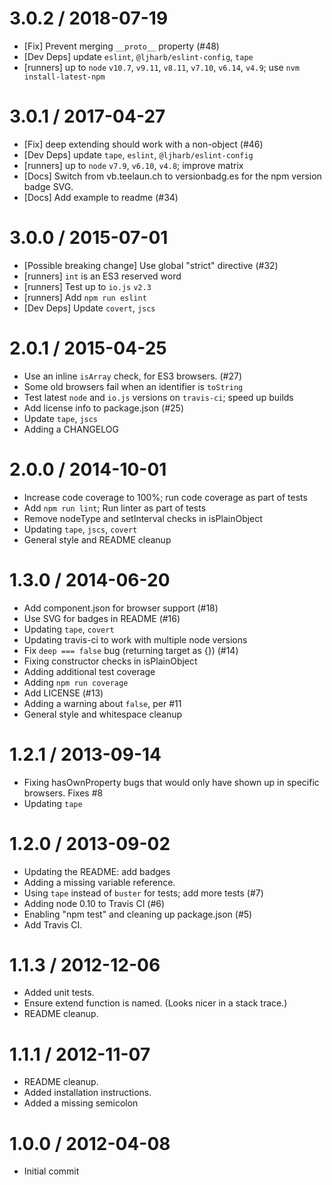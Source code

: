 3.0.2 / 2018-07-19
==================
  * [Fix] Prevent merging `__proto__` property (#48)
  * [Dev Deps] update `eslint`, `@ljharb/eslint-config`, `tape`
  * [runners] up to `node` `v10.7`, `v9.11`, `v8.11`, `v7.10`, `v6.14`, `v4.9`; use `nvm install-latest-npm`

3.0.1 / 2017-04-27
==================
  * [Fix] deep extending should work with a non-object (#46)
  * [Dev Deps] update `tape`, `eslint`, `@ljharb/eslint-config`
  * [runners] up to `node` `v7.9`, `v6.10`, `v4.8`; improve matrix
  * [Docs] Switch from vb.teelaun.ch to versionbadg.es for the npm version badge SVG.
  * [Docs] Add example to readme (#34)

3.0.0 / 2015-07-01
==================
  * [Possible breaking change] Use global "strict" directive (#32)
  * [runners] `int` is an ES3 reserved word
  * [runners] Test up to `io.js` `v2.3`
  * [runners] Add `npm run eslint`
  * [Dev Deps] Update `covert`, `jscs`

2.0.1 / 2015-04-25
==================
  * Use an inline `isArray` check, for ES3 browsers. (#27)
  * Some old browsers fail when an identifier is `toString`
  * Test latest `node` and `io.js` versions on `travis-ci`; speed up builds
  * Add license info to package.json (#25)
  * Update `tape`, `jscs`
  * Adding a CHANGELOG

2.0.0 / 2014-10-01
==================
  * Increase code coverage to 100%; run code coverage as part of tests
  * Add `npm run lint`; Run linter as part of tests
  * Remove nodeType and setInterval checks in isPlainObject
  * Updating `tape`, `jscs`, `covert`
  * General style and README cleanup

1.3.0 / 2014-06-20
==================
  * Add component.json for browser support (#18)
  * Use SVG for badges in README (#16)
  * Updating `tape`, `covert`
  * Updating travis-ci to work with multiple node versions
  * Fix `deep === false` bug (returning target as {}) (#14)
  * Fixing constructor checks in isPlainObject
  * Adding additional test coverage
  * Adding `npm run coverage`
  * Add LICENSE (#13)
  * Adding a warning about `false`, per #11
  * General style and whitespace cleanup

1.2.1 / 2013-09-14
==================
  * Fixing hasOwnProperty bugs that would only have shown up in specific browsers. Fixes #8
  * Updating `tape`

1.2.0 / 2013-09-02
==================
  * Updating the README: add badges
  * Adding a missing variable reference.
  * Using `tape` instead of `buster` for tests; add more tests (#7)
  * Adding node 0.10 to Travis CI (#6)
  * Enabling "npm test" and cleaning up package.json (#5)
  * Add Travis CI.

1.1.3 / 2012-12-06
==================
  * Added unit tests.
  * Ensure extend function is named. (Looks nicer in a stack trace.)
  * README cleanup.

1.1.1 / 2012-11-07
==================
  * README cleanup.
  * Added installation instructions.
  * Added a missing semicolon

1.0.0 / 2012-04-08
==================
  * Initial commit
